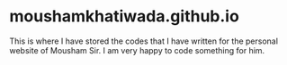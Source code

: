 # moushamkhatiwada.github.io
This is where I have stored the codes that I have written for the personal website of Mousham Sir. I am very happy to code something for him.
